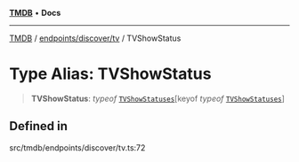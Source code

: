 [**TMDB**](../../../../README.md) • **Docs**

***

[TMDB](../../../../README.md) / [endpoints/discover/tv](../README.md) / TVShowStatus

# Type Alias: TVShowStatus

> **TVShowStatus**: *typeof* [`TVShowStatuses`](../variables/TVShowStatuses.md)\[keyof *typeof* [`TVShowStatuses`](../variables/TVShowStatuses.md)\]

## Defined in

src/tmdb/endpoints/discover/tv.ts:72
